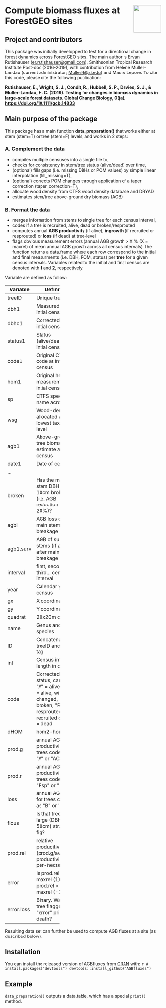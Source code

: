 
<img src="https://i.imgur.com/vTLlhbp.png" align="right" height=88 /> Compute biomass fluxes at ForestGEO sites
===============================================================================================================

<!-- [![lifecycle](https://img.shields.io/badge/lifecycle-experimental-orange.svg)](https://www.tidyverse.org/lifecycle/#experimental) -->
<!-- [![Travis build status](https://travis-ci.org/forestgeo/AGBfluxes.svg?branch=master)](https://travis-ci.org/forestgeo/AGBfluxes) -->
<!-- [![CRAN status](https://www.r-pkg.org/badges/version/AGBfluxes)](https://cran.r-project.org/package=AGBfluxes) -->
<!--  [![Coverage status](https://coveralls.io/repos/github/forestgeo/AGBfluxes/badge.svg)](https://coveralls.io/r/forestgeo/AGBfluxes?branch=master) -->

Project and contributors
---------------------------
This package was initially developped to test for a directional change in forest dynamics across ForestGEO sites. The main author is Ervan Rutishauser (er.rutishauser@gmail.com), Smithsonian Tropical Research Institute Post-doc (2016-2019), with contribution from Helene Muller-Landau (current administrator; MullerH@si.edu) and Mauro Lepore.
To cite this code, please cite the following publication:

**Rutishauser, E., Wright, S. J., Condit, R., Hubbell, S. P., Davies, S. J., & Muller‐Landau, H. C. (2019). Testing for changes in biomass dynamics in large-scale forest datasets. Global Change Biology, 0(ja). https://doi.org/10.1111/gcb.14833**



Main purpose of the package
---------------------------

This package has a main function **data\_preparation()** that works either at stem (stem=T) or tree (stem=F) levels, and works in 2 steps:

### A. Complement the data

-   compiles multiple censuses into a single file to,
-   checks for consistency in stem/tree status (alive/dead) over time,
-   (optional) fills gaps (i.e. missing DBHs or POM values) by simple linear interpolation (fill\_missing=T),
-   (optional) corrects POM changes through application of a taper correction (taper\_correction=T),
-   allocate wood density from CTFS wood density database and DRYAD
-   estimates stem/tree above-ground dry biomass (AGB)

### B. Format the data

-   merges information from stems to single tree for each census interval,
-   codes if a tree is recruited, alive, dead or broken/resprouted
-   computes annual **AGB productivity** (if alive), **ingrowth** (if recruited or resprouted) or **loss** (if dead) at tree-level
-   flags obvious measurement errors (annual AGB growth &gt; X % (X = maxrel) of mean annual AGB growth across all census intervals) The function returns a data.frame where each row correspond to the initial and final measurments (i.e. DBH, POM, status) per **tree** for a given census intervals. Variables related to the initial and final census are denoted with **1** and **2**, respectively.

Variable are defined as follow:

<table style="width:35%;">
<colgroup>
<col width="15%" />
<col width="19%" />
</colgroup>
<thead>
<tr class="header">
<th>Variable</th>
<th>Definition</th>
</tr>
</thead>
<tbody>
<tr class="odd">
<td>treeID</td>
<td>Unique tree ID</td>
</tr>
<tr class="even">
<td>dbh1</td>
<td>Measured dbh at intial census</td>
</tr>
<tr class="odd">
<td>dbhc1</td>
<td>Corrected dbh at intial census</td>
</tr>
<tr class="even">
<td>status1</td>
<td>Status (alive/dead) at intial census</td>
</tr>
<tr class="odd">
<td>code1</td>
<td>Original CTFS code at intial census</td>
</tr>
<tr class="even">
<td>hom1</td>
<td>Original height of measurement at intial census</td>
</tr>
<tr class="odd">
<td>sp</td>
<td>CTFS species name acronym</td>
</tr>
<tr class="even">
<td>wsg</td>
<td>Wood-density allocated at lowest taxonomic level</td>
</tr>
<tr class="odd">
<td>agb1</td>
<td>Above-ground tree biomass estimate at initial census</td>
</tr>
<tr class="even">
<td>date1</td>
<td>Date of census</td>
</tr>
<tr class="odd">
<td>...</td>
<td></td>
</tr>
<tr class="even">
<td>broken</td>
<td>Has the main stem DBH &gt; 10cm broken (i.e. AGB reduction &gt; 20%)?</td>
</tr>
<tr class="odd">
<td>agbl</td>
<td>AGB loss due to main stem breakage</td>
</tr>
<tr class="even">
<td>agb1.surv</td>
<td>AGB of surving stems (if any) after main stem breakage</td>
</tr>
<tr class="odd">
<td>interval</td>
<td>first, second, third... census interval</td>
</tr>
<tr class="even">
<td>year</td>
<td>Calendar year of census</td>
</tr>
<tr class="odd">
<td>gx</td>
<td>X coordinate</td>
</tr>
<tr class="even">
<td>gy</td>
<td>Y coordinate</td>
</tr>
<tr class="odd">
<td>quadrat</td>
<td>20x20m quadrat</td>
</tr>
<tr class="even">
<td>name</td>
<td>Genus and species</td>
</tr>
<tr class="odd">
<td>ID</td>
<td>Concatenation of treeID and stem tag</td>
</tr>
<tr class="even">
<td>int</td>
<td>Census interval length in days</td>
</tr>
<tr class="odd">
<td>code</td>
<td>Corrected tree status, can be: &quot;A&quot; = alive, &quot;AC&quot; = alive, with POM changed, &quot;B&quot; = broken, &quot;Rsp&quot; = resprouted, &quot;R&quot; = recruited or &quot;D&quot; = dead</td>
</tr>
<tr class="even">
<td>dHOM</td>
<td>hom2-hom1</td>
</tr>
<tr class="odd">
<td>prod.g</td>
<td>annual AGB productivity for trees coded as &quot;A&quot; or &quot;AC&quot;</td>
</tr>
<tr class="even">
<td>prod.r</td>
<td>annual AGB productivity for trees coded as &quot;Rsp&quot; or &quot;R&quot;</td>
</tr>
<tr class="odd">
<td>loss</td>
<td>annual AGB loss for trees coded as &quot;B&quot; or &quot;D&quot;</td>
</tr>
<tr class="even">
<td>ficus</td>
<td>Is that tree a large (DBH &gt; 50cm) strangler fig?</td>
</tr>
<tr class="odd">
<td>prod.rel</td>
<td>relative producitivity (prod.g/average-productivity-per-hectare)</td>
</tr>
<tr class="even">
<td>error</td>
<td>Is prod.rel &gt; maxrel (1), or prod.rel &lt; -maxrel (-1)</td>
</tr>
<tr class="odd">
<td>error.loss</td>
<td>Binary. Was that tree flagged as &quot;error&quot; prior to death?</td>
</tr>
</tbody>
</table>

Resulting data set can further be used to compute AGB fluxes at a site (as described below).

Installation
------------

You can install the released version of AGBfluxes from [CRAN](https://CRAN.R-project.org) with: `r # install.packages("devtools") devtools::install_github("AGBfluxes")`

Example
-------

`data_preparation()` outputs a data.table, which has a special `print()` method.
